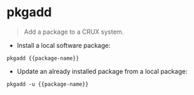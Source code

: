 # pkgadd

> Add a package to a CRUX system.

- Install a local software package:

`pkgadd {{package-name}}`

- Update an already installed package from a local package:

`pkgadd -u {{package-name}}`
